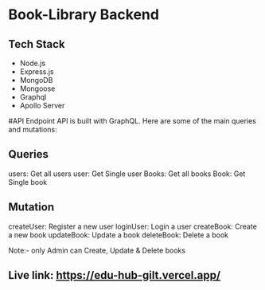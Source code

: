 # Book-Library Backend

## Tech Stack
-   Node.js
-   Express.js
-   MongoDB  
-   Mongoose
-   Graphql
-   Apollo Server

#API Endpoint
 API is built with GraphQL. Here are some of the main queries and mutations:

## Queries
 users: Get all users
 user: Get Single user
 Books: Get all books
 Book: Get Single book

## Mutation
 createUser: Register a new user
 loginUser: Login a user
 createBook: Create a new book
 updateBook: Update a book
 deleteBook: Delete a book

Note:- only Admin can Create, Update & Delete books

## Live link: https://edu-hub-gilt.vercel.app/

